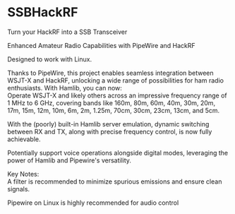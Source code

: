 # SSBHackRF
Turn your HackRF into a SSB Transceiver

Enhanced Amateur Radio Capabilities with PipeWire and HackRF

Designed to work with Linux.

Thanks to PipeWire, this project enables seamless integration between WSJT-X and HackRF, unlocking a wide range of possibilities for ham radio enthusiasts. With Hamlib, you can now:  
Operate WSJT-X and likely others across an impressive frequency range of 1 MHz to 6 GHz, covering bands like 160m, 80m, 60m, 40m, 30m, 20m, 17m, 15m, 12m, 10m, 6m, 2m, 1.25m, 70cm, 30cm, 23cm, 13cm, and 5cm.


With the (poorly) built-in Hamlib server emulation, dynamic switching between RX and TX, along with precise frequency control, is now fully achievable.

Potentially support voice operations alongside digital modes, leveraging the power of Hamlib and Pipewire's versatility.

Key Notes:  
A filter is recommended to minimize spurious emissions and ensure clean signals.

Pipewire on Linux is highly recommended for audio control



